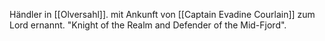 Händler in [[Olversahl]]. mit Ankunft von [[Captain Evadine Courlain]] zum Lord ernannt. "Knight of the Realm and Defender of the Mid-Fjord". 